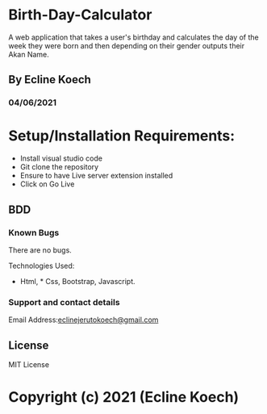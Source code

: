 # Birth-Day-Calculator
A web application that takes a user's birthday and calculates the day of the week they were born and then depending on their gender outputs their Akan Name. 

## By Ecline Koech

### 04/06/2021

# Setup/Installation Requirements:

 * Install visual studio code
 * Git clone the repository
 * Ensure to have Live server extension installed
 * Click on Go Live

## BDD



### Known Bugs

There are no bugs.

Technologies Used:

* Html, * Css, Bootstrap, Javascript.

### Support and contact details
Email Address:eclinejerutokoech@gmail.com

## License
MIT License

# Copyright (c) 2021 (Ecline Koech)